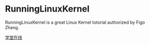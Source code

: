 RunningLinuxKernel
=======

RunningLinuxKernel is a great Linux Kernel totorial authorized by Figo Zhang.

[学堂在线](https://www.xuetangx.com/)




